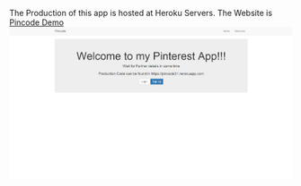 The Production of this app is hosted at Heroku Servers.
The Website is <a href="https://pincode31.herokuapp.com" target="_blank"> Pincode Demo </a>
<img src="https://github.com/soumyajitz/pincode/blob/master/Frontpage.PNG" />


